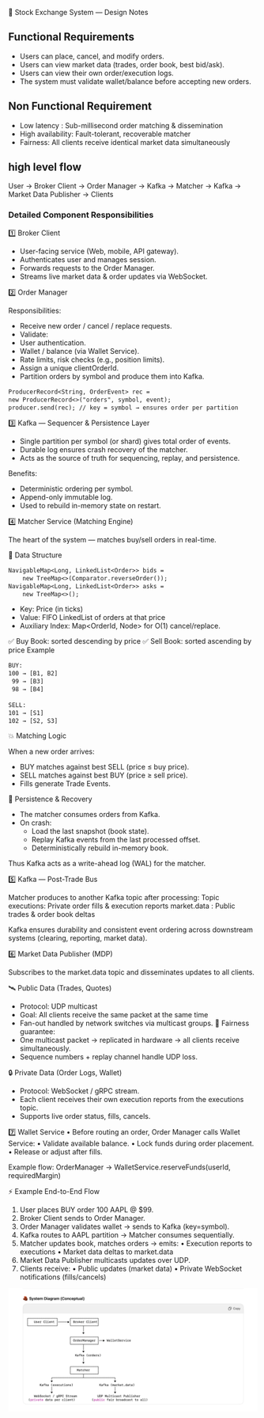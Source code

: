 🏦 Stock Exchange System — Design Notes

## Functional Requirements
- Users can place, cancel, and modify orders.
- Users can view market data (trades, order book, best bid/ask).
- Users can view their own order/execution logs.
- The system must validate wallet/balance before accepting new orders.

## Non Functional Requirement

- Low latency : Sub-millisecond order matching & dissemination
- High availability: Fault-tolerant, recoverable matcher
- Fairness: All clients receive identical market data simultaneously

## high level flow
User → Broker Client → Order Manager → Kafka → Matcher → Kafka → Market Data Publisher → Clients

### Detailed Component Responsibilities

1️⃣ Broker Client
- User-facing service (Web, mobile, API gateway).
- Authenticates user and manages session.
- Forwards requests to the Order Manager.
- Streams live market data & order updates via WebSocket.

2️⃣ Order Manager

Responsibilities:
- Receive new order / cancel / replace requests.
- Validate:
- User authentication.
- Wallet / balance (via Wallet Service).
- Rate limits, risk checks (e.g., position limits).
- Assign a unique clientOrderId.
- Partition orders by symbol and produce them into Kafka.
```
ProducerRecord<String, OrderEvent> rec =
new ProducerRecord<>("orders", symbol, event);
producer.send(rec); // key = symbol → ensures order per partition
```

3️⃣ Kafka — Sequencer & Persistence Layer
- Single partition per symbol (or shard) gives total order of events.
- Durable log ensures crash recovery of the matcher.
- Acts as the source of truth for sequencing, replay, and persistence.

Benefits:
- Deterministic ordering per symbol.
- Append-only immutable log.
- Used to rebuild in-memory state on restart.

4️⃣ Matcher Service (Matching Engine)

The heart of the system — matches buy/sell orders in real-time.

🧠 Data Structure
```
NavigableMap<Long, LinkedList<Order>> bids =
    new TreeMap<>(Comparator.reverseOrder());
NavigableMap<Long, LinkedList<Order>> asks =
    new TreeMap<>();
```

- Key: Price (in ticks)
- Value: FIFO LinkedList of orders at that price
- Auxiliary Index: Map<OrderId, Node> for O(1) cancel/replace.

✅ Buy Book: sorted descending by price
✅ Sell Book: sorted ascending by price
Example
```
BUY:
100 → [B1, B2]
 99 → [B3]
 98 → [B4]

SELL:
101 → [S1]
102 → [S2, S3]
```

💥 Matching Logic

When a new order arrives:
- BUY matches against best SELL (price ≤ buy price).
- SELL matches against best BUY (price ≥ sell price).
- Fills generate Trade Events.

🧱 Persistence & Recovery
- The matcher consumes orders from Kafka.
- On crash:
  * Load the last snapshot (book state). 
  * Replay Kafka events from the last processed offset. 
  * Deterministically rebuild in-memory book.

Thus Kafka acts as a write-ahead log (WAL) for the matcher.

5️⃣ Kafka — Post-Trade Bus

Matcher produces to another Kafka topic after processing:
Topic
executions: Private order fills & execution reports
market.data : Public trades & order book deltas

Kafka ensures durability and consistent event ordering across downstream systems (clearing, reporting, market data).

6️⃣ Market Data Publisher (MDP)

Subscribes to the market.data topic and disseminates updates to all clients.

🛰️ Public Data (Trades, Quotes)
- Protocol: UDP multicast
- Goal: All clients receive the same packet at the same time
- Fan-out handled by network switches via multicast groups.
 🧩 Fairness guarantee:
- One multicast packet → replicated in hardware → all clients receive simultaneously.
- Sequence numbers + replay channel handle UDP loss.

🔒 Private Data (Order Logs, Wallet)
- Protocol: WebSocket / gRPC stream.
- Each client receives their own execution reports from the executions topic.
- Supports live order status, fills, cancels.

7️⃣ Wallet Service
•	Before routing an order, Order Manager calls Wallet Service:
•	Validate available balance.
•	Lock funds during order placement.
•	Release or adjust after fills.

Example flow:
OrderManager → WalletService.reserveFunds(userId, requiredMargin)

⚡ Example End-to-End Flow
1.	User places BUY order 100 AAPL @ $99.
2.	Broker Client sends to Order Manager.
3.	Order Manager validates wallet → sends to Kafka (key=symbol).
4.	Kafka routes to AAPL partition → Matcher consumes sequentially.
5.	Matcher updates book, matches orders → emits:
•	Execution reports to executions
•	Market data deltas to market.data
6.	Market Data Publisher multicasts updates over UDP.
7.	Clients receive:
•	Public updates (market data)
•	Private WebSocket notifications (fills/cancels)

![img.png](img.png)
